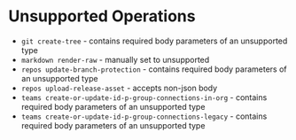 
# Unsupported Operations

 - `git create-tree` - contains required body parameters of an unsupported type
 - `markdown render-raw` - manually set to unsupported
 - `repos update-branch-protection` - contains required body parameters of an unsupported type
 - `repos upload-release-asset` - accepts non-json body
 - `teams create-or-update-id-p-group-connections-in-org` - contains required body parameters of an unsupported type
 - `teams create-or-update-id-p-group-connections-legacy` - contains required body parameters of an unsupported type
